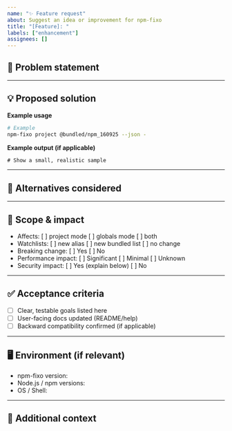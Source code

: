 ```yaml
---
name: "✨ Feature request"
about: Suggest an idea or improvement for npm-fixo
title: "[Feature]: "
labels: ["enhancement"]
assignees: []
---
```


## 🧩 Problem statement
<!-- What problem would this feature solve? Who benefits and how? -->

---

## 💡 Proposed solution
<!-- Describe your idea. Include CLI UX, flags, output format, edge cases, etc. -->

**Example usage**
```bash
# Example
npm-fixo project @bundled/npm_160925 --json -
````

**Example output (if applicable)**

```txt
# Show a small, realistic sample
```

---

## 🔀 Alternatives considered

<!-- Other approaches you’ve considered and why they’re less ideal. -->

---

## 📐 Scope & impact

* Affects: \[ ] project mode  \[ ] globals mode  \[ ] both
* Watchlists: \[ ] new alias  \[ ] new bundled list  \[ ] no change
* Breaking change: \[ ] Yes  \[ ] No
* Performance impact: \[ ] Significant  \[ ] Minimal  \[ ] Unknown
* Security impact: \[ ] Yes (explain below)  \[ ] No

---

## ✅ Acceptance criteria

* [ ] Clear, testable goals listed here
* [ ] User-facing docs updated (README/help)
* [ ] Backward compatibility confirmed (if applicable)

---

## 🖥️ Environment (if relevant)

* npm-fixo version:
* Node.js / npm versions:
* OS / Shell:

---

## 📎 Additional context

